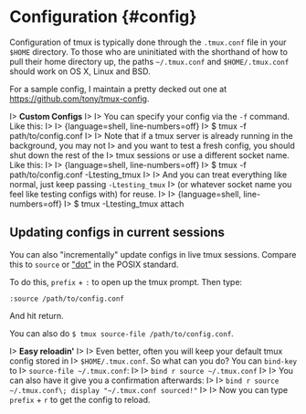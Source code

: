 # Configuration {#config}

Configuration of tmux is typically done through the `.tmux.conf` file in your
`$HOME` directory.  To those who are uninitiated with the shorthand of how to
pull their home directory up, the paths `~/.tmux.conf` and `$HOME/.tmux.conf`
should work on OS X, Linux and BSD.

For a sample config, I maintain a pretty decked out one at
<https://github.com/tony/tmux-config>.

I> **Custom Configs**
I>
I> You can specify your config via the `-f` command. Like this:
I> 
I> {language=shell, line-numbers=off}
I>     $ tmux -f path/to/config.conf
I>
I> Note that if a tmux server is already running in the background, you may not
I> and you want to test a fresh config, you should shut down the rest of the
I> tmux sessions or use a different socket name. Like this:
I> 
I> {language=shell, line-numbers=off}
I>     $ tmux -f path/to/config.conf -Ltesting_tmux
I>
I> And you can treat everything like normal, just keep passing `-Ltesting_tmux`
I> (or whatever socket name you feel like testing configs with) for reuse.
I>
I> {language=shell, line-numbers=off}
I>     $ tmux -Ltesting_tmux attach

## Updating configs in current sessions

You can also "incrementally" update configs in live tmux sessions. Compare this
to `source` or ["dot"](http://pubs.opengroup.org/onlinepubs/9699919799/utilities/V3_chap02.html#dot)
in the POSIX standard.

To do this, `prefix` + `:` to open up the tmux prompt. Then type:

`:source /path/to/config.conf`

And hit return.

You can also do `$ tmux source-file /path/to/config.conf`.

I> **Easy reloadin'**
I>
I> Even better, often you will keep your default tmux config stored in
I> `$HOME/.tmux.conf`. So what can you do? You can `bind-key` to
I> `source-file ~/.tmux.conf`:
I>
I> `bind r source ~/.tmux.conf`
I> 
I> You can also have it give you a confirmation afterwards:
I> 
I> `bind r source ~/.tmux.conf\; display "~/.tmux.conf sourced!"`
I>
I> Now you can type `prefix` + `r` to get the config to reload.
